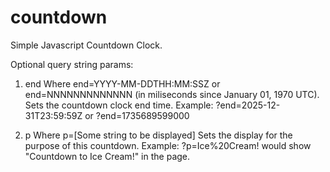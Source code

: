 # countdown
Simple Javascript Countdown Clock.

Optional query string params:
1. end
Where end=YYYY-MM-DDTHH:MM:SSZ or end=NNNNNNNNNNNNN (in miliseconds since January 01, 1970 UTC).
Sets the countdown clock end time.
Example: ?end=2025-12-31T23:59:59Z or ?end=1735689599000

2. p
Where p=[Some string to be displayed]
Sets the display for the purpose of this countdown.
Example: ?p=Ice%20Cream! would show "Countdown to Ice Cream!" in the page.
